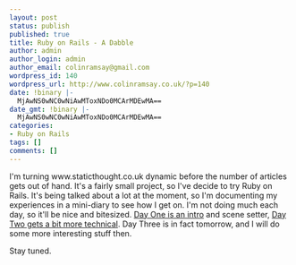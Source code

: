 ```yaml
---
layout: post
status: publish
published: true
title: Ruby on Rails - A Dabble
author: admin
author_login: admin
author_email: colinramsay@gmail.com
wordpress_id: 140
wordpress_url: http://www.colinramsay.co.uk/?p=140
date: !binary |-
  MjAwNS0wNC0wNiAwMToxNDo0MCArMDEwMA==
date_gmt: !binary |-
  MjAwNS0wNC0wNiAwMToxNDo0MCArMDEwMA==
categories:
- Ruby on Rails
tags: []
comments: []
---
```

<p>I'm turning www.staticthought.co.uk dynamic before the number of articles gets out of hand. It's a fairly small project, so I've decide to try Ruby on Rails. It's being talked about a lot at the moment, so I'm documenting my experiences in a mini-diary to see how I get on. I'm not doing much each day, so it'll be nice and bitesized. <a href="http://colinramsay.co.uk/static/ror/Day%201.html" title="Ruby on Rails - Day One">Day One is an intro</a> and scene setter, <a href="http://colinramsay.co.uk/static/ror/Day%202.html" title="Ruby on Rails - Day Two">Day Two gets a bit more technical</a>. Day Three is in fact tomorrow, and I will do some more interesting stuff then.</p>
<p>Stay tuned.</p>

